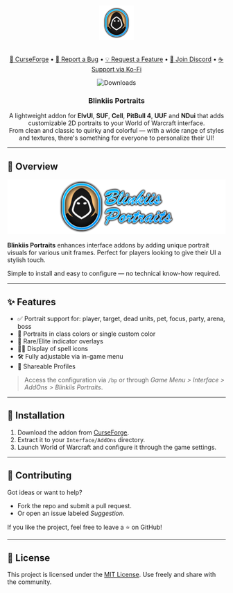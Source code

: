 <br/>
<div align="center">
  <img src="https://raw.githubusercontent.com/mBlinkii/Blinkiis-Portraits/refs/heads/main/icon.png" alt="Logo" width="80" height="80">
  <br/><br/>
    <p align="center">
    <a href="https://www.curseforge.com/wow/addons/blinkiis-portraits">🔗 CurseForge</a> • 
    <a href="https://github.com/mBlinkii/Blinkiis-Portraits/issues">🐞 Report a Bug</a> • 
    <a href="https://github.com/mBlinkii/Blinkiis-Portraits/issues">💡 Request a Feature</a> • 
    <a href="https://discord.gg/AE9XebMU49">💬 Join Discord</a> • 
    <a href="https://ko-fi.com/blinkii">☕ Support via Ko-Fi</a>
  </p>
  <img src="https://img.shields.io/github/downloads/mBlinkii/blinkiis-portraits/total" alt="Downloads">
  <h3 align="center"><strong>Blinkiis Portraits</strong></h3>

  <p align="center">
    A lightweight addon for <strong>ElvUI</strong>, <strong>SUF</strong>, <strong>Cell</strong>, <strong>PitBull 4</strong>, <strong>UUF</strong> and <strong>NDui</strong> that adds customizable 2D portraits to your World of Warcraft interface.<br/>
    From clean and classic to quirky and colorful — with a wide range of styles and textures, there's something for everyone to personalize their UI!
  </p>
</div>

---

## 🎨 Overview
![Banner](https://raw.githubusercontent.com/mBlinkii/Blinkiis-Portraits/refs/heads/main/logo.png)

**Blinkiis Portraits** enhances interface addons by adding unique portrait visuals for various unit frames. Perfect for players looking to give their UI a stylish touch.

Simple to install and easy to configure — no technical know-how required.

---

## ✨ Features

- ✅ Portrait support for: player, target, dead units, pet, focus, party, arena, boss
- 🎨 Portraits in class colors or single custom color
- 🌟 Rare/Elite indicator overlays
- 🧙‍♂️ Display of spell icons
- 🛠 Fully adjustable via in-game menu
- 🥏 Shareable Profiles

> Access the configuration via `/bp` or through _Game Menu > Interface > AddOns > Blinkiis Portraits_.

---

## 🚀 Installation

1. Download the addon from [CurseForge](https://www.curseforge.com/wow/addons/blinkiis-portraits).
2. Extract it to your `Interface/AddOns` directory.
3. Launch World of Warcraft and configure it through the game settings.

---

## 🤝 Contributing

Got ideas or want to help?

- Fork the repo and submit a pull request.
- Or open an issue labeled _Suggestion_.

If you like the project, feel free to leave a ⭐ on GitHub!

---

## 📜 License

This project is licensed under the [MIT License](https://github.com/mBlinkii/Blinkiis-Portraits/blob/main/LICENSE.txt). Use freely and share with the community.
